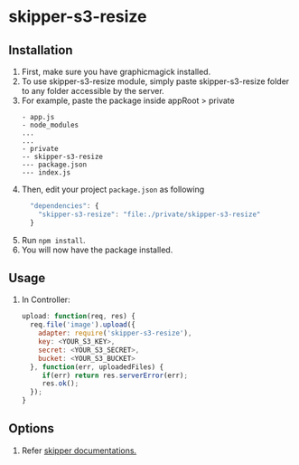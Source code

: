# skipper-s3-resize
## Installation

1. First, make sure you have graphicmagick installed.
2. To use skipper-s3-resize module, simply paste skipper-s3-resize folder to any folder accessible by the server.
2. For example, paste the package inside appRoot > private
    ```
    - app.js
    - node_modules
    ...
    ...
    - private
    -- skipper-s3-resize
    --- package.json
    --- index.js
    ```
3. Then, edit your project ``package.json`` as following
   ``` javascript
     "dependencies": {
       "skipper-s3-resize": "file:./private/skipper-s3-resize"
     }
   ```
4. Run ``npm install``.
5. You will now have the package installed.

## Usage
1. In Controller:
   ```javascript
   upload: function(req, res) {
     req.file('image').upload({
       adapter: require('skipper-s3-resize'),
       key: <YOUR_S3_KEY>,
       secret: <YOUR_S3_SECRET>,
       bucket: <YOUR_S3_BUCKET>
     }, function(err, uploadedFiles) {
        if(err) return res.serverError(err);
        res.ok();
     });
   }
   ```

## Options
1. Refer [skipper documentations.](https://github.com/balderdashy/skipper#uploading-files-to-s3)
